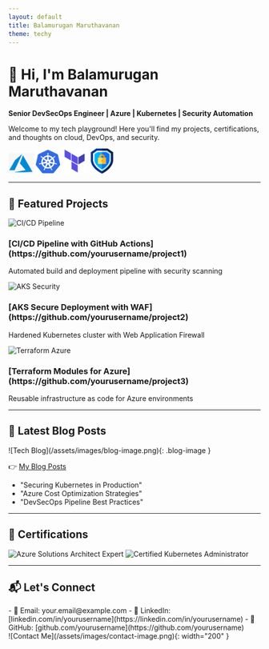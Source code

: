 ```yaml
---
layout: default
title: Balamurugan Maruthavanan
theme: techy
---
```


<div class="tech-background">
  <div class="content-overlay">
  
# 👋 Hi, I'm Balamurugan Maruthavanan  

**Senior DevSecOps Engineer | Azure | Kubernetes | Security Automation**  

Welcome to my tech playground! Here you'll find my projects, certifications, and thoughts on cloud, DevOps, and security.  

<div class="tech-icons">
  <img src="/assets/images/azure-icon.png" alt="Azure" width="50">
  <img src="/assets/images/kubernetes-icon.png" alt="Kubernetes" width="50">
  <img src="/assets/images/terraform-icon.png" alt="Terraform" width="50">
  <img src="/assets/images/security-icon.png" alt="Security" width="50">
</div>

---

## 🚀 Featured Projects

<div class="project-cards">
  <div class="project-card">
    <img src="/assets/images/cicd-pipeline.png" alt="CI/CD Pipeline">
    <h3>[CI/CD Pipeline with GitHub Actions](https://github.com/yourusername/project1)</h3>
    <p>Automated build and deployment pipeline with security scanning</p>
  </div>
  
  <div class="project-card">
    <img src="/assets/images/aks-security.png" alt="AKS Security">
    <h3>[AKS Secure Deployment with WAF](https://github.com/yourusername/project2)</h3>
    <p>Hardened Kubernetes cluster with Web Application Firewall</p>
  </div>
  
  <div class="project-card">
    <img src="/assets/images/terraform-azure.png" alt="Terraform Azure">
    <h3>[Terraform Modules for Azure](https://github.com/yourusername/project3)</h3>
    <p>Reusable infrastructure as code for Azure environments</p>
  </div>
</div>

---

## 📝 Latest Blog Posts

<div class="blog-posts">
  ![Tech Blog](/assets/images/blog-image.png){: .blog-image }
  
  👉 [My Blog Posts](./_posts)  
  - "Securing Kubernetes in Production"  
  - "Azure Cost Optimization Strategies"  
  - "DevSecOps Pipeline Best Practices"  
</div>

---

## 📜 Certifications

<div class="cert-badges">
  <img src="/assets/images/azure-cert.png" alt="Azure Solutions Architect Expert" width="120">
  <img src="/assets/images/cka-cert.png" alt="Certified Kubernetes Administrator" width="120">
</div>

---

## 📬 Let's Connect

<div class="contact-section">
  <div class="contact-methods">
    - 📧 Email: your.email@example.com  
    - 💼 LinkedIn: [linkedin.com/in/yourusername](https://linkedin.com/in/yourusername)  
    - 🐙 GitHub: [github.com/yourusername](https://github.com/yourusername)  
  </div>
  <div class="contact-image">
    ![Contact Me](/assets/images/contact-image.png){: width="200" }
  </div>
</div>

  </div>
</div>
